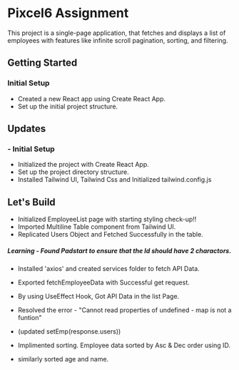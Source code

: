 # Pixcel6 Assignment
This project is a single-page application, that fetches and displays a list of employees with features like infinite scroll pagination, sorting, and filtering.

## Getting Started

### Initial Setup

- Created a new React app using Create React App.
- Set up the initial project structure.

## Updates

### - Initial Setup
- Initialized the project with Create React App.
- Set up the project directory structure.
- Installed Tailwind UI, Tailwind Css and Initialized tailwind.config.js

## Let's Build
- Initialized EmployeeList page with starting styling check-up!!
- Imported Multiline Table component from Tailwind UI.
- Replicated Users Object and Fetched Successfully in the table. 
##### Learning - Found Padstart to ensure that the Id should have 2 charactors.

- Installed 'axios' and created services folder to fetch API Data.
- Exported fetchEmployeeData with Successful get request.
- By using UseEffect Hook, Got API Data in the list Page.

- Resolved the error - "Cannot read properties of undefined - map is not a funtion"
- (updated setEmp(response.users))

- Implimented sorting. Employee data sorted by Asc & Dec order using ID.
- similarly sorted age and name. 